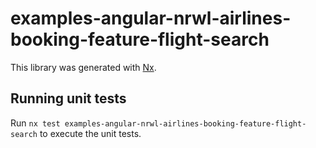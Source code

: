 # examples-angular-nrwl-airlines-booking-feature-flight-search

This library was generated with [Nx](https://nx.dev).

## Running unit tests

Run `nx test examples-angular-nrwl-airlines-booking-feature-flight-search` to execute the unit tests.
